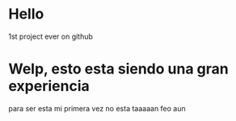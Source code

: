 # Hello
1st project ever on github
<h1>Welp, esto esta siendo una gran experiencia</h1>
<bold>para ser esta mi primera vez no esta taaaaan feo</bold>
<italic>aun</italic>
